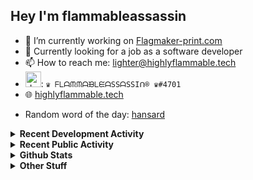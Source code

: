 ## Hey I'm flammableassassin

- 🔭 I’m currently working on [Flagmaker-print.com](https://flagmaker-print.com)
- 🌱  Currently looking for a job as a software developer
- 📫 How to reach me: [lighter@highlyflammable.tech](mailto:lighter@highlyflammable.tech?subject=Hello)
- <img src="https://discord.com/assets/2c21aeda16de354ba5334551a883b481.png" alt="drawing" width="25"/>: `♛ ᖴᒪᗩᙏᙏᗩᙖᒪᙓᗩSSᗩSSIᑎ® ♛#4701`
- 🌐 [highlyflammable.tech](https://highlyflammable.tech)

<!--START_SECTION:randomWord-->
- Random word of the day: [hansard](https://www.wordnik.com/words/hansard)
<!--END_SECTION:randomWord-->

<details>
  <summary><b>Recent Development Activity</b></summary>
  Doesn't record in dev containers
    <br> 
  
  <!--START_SECTION:waka-->

```text
YAML                       11 hrs 20 mins  ████████████░░░░░░░░░░░░░   47.53 %
JavaScript                 5 hrs 51 mins   ██████░░░░░░░░░░░░░░░░░░░   24.55 %
Docker                     4 hrs 1 min     ████▒░░░░░░░░░░░░░░░░░░░░   16.84 %
Nginx configuration file   1 hr 50 mins    ██░░░░░░░░░░░░░░░░░░░░░░░   07.73 %
Bash                       18 mins         ▒░░░░░░░░░░░░░░░░░░░░░░░░   01.31 %
JSON                       7 mins          ░░░░░░░░░░░░░░░░░░░░░░░░░   00.54 %
```

<!--END_SECTION:waka-->

</details>

<details>
  <summary><b>Recent Public Activity</b></summary>
    <br>

  <!--START_SECTION:activity-->
1. 🗣 Commented on [#57](https://github.com/flamableassassin/status/issues/57) in [flamableassassin/status](https://github.com/flamableassassin/status)
2. ❗️ Opened issue [#57](https://github.com/flamableassassin/status/issues/57) in [flamableassassin/status](https://github.com/flamableassassin/status)
3. 🗣 Commented on [#38](https://github.com/Flagmaker-Print/status/issues/38) in [Flagmaker-Print/status](https://github.com/Flagmaker-Print/status)
4. 🗣 Commented on [#37](https://github.com/Flagmaker-Print/status/issues/37) in [Flagmaker-Print/status](https://github.com/Flagmaker-Print/status)
5. ❗️ Closed issue [#37](https://github.com/Flagmaker-Print/status/issues/37) in [Flagmaker-Print/status](https://github.com/Flagmaker-Print/status)
  <!--END_SECTION:activity-->

</details>

<details>
  <summary><b>Github Stats</b></summary>
    <br>
    <p align="center">
      <img width="48%" src="https://github-readme-stats.vercel.app/api?username=flamableassassin&count_private=true&show_icons=true&theme=radical"/>
      <img width="48%" src="https://github-readme-streak-stats.herokuapp.com?user=flamableassassin&theme=neon-dark"/>
    </p>
  
</details>

<details>
  <summary><b>Other Stuff</b></summary>
  <br>
<a href="https://www.abuseipdb.com/user/67633" title="AbuseIPDB" alt="AbuseIPDB Contributor Badge">
	<img src="https://www.abuseipdb.com/contributor/67633.svg" style="width: 180px;">
</a>
  
</details>
